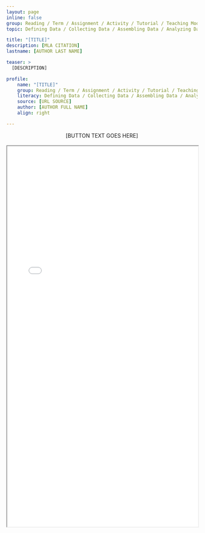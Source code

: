 ```yaml
---
layout: page
inline: false
group: Reading / Term / Assignment / Activity / Tutorial / Teaching Module / Dataset
topic: Defining Data / Collecting Data / Assembling Data / Analyzing Data / Preserving Data / Pulling Insights from Data / Making Claims with Data / Visualizing Data / Mapping with Data / Persuading with Data

title: "[TITLE]"
description: [MLA CITATION]
lastname: [AUTHOR LAST NAME]

teaser: >
  [DESCRIPTION]

profile:
    name: "[TITLE]"
    group: Reading / Term / Assignment / Activity / Tutorial / Teaching Module / Dataset
    literacy: Defining Data / Collecting Data / Assembling Data / Analyzing Data / Preserving Data / Pulling Insights from Data / Making Claims with Data / Visualizing Data / Mapping with Data / Persuading with Data
    source: [URL SOURCE]
    author: [AUTHOR FULL NAME]
    align: right

---
```


<link rel="stylesheet" href="https://cdn.jsdelivr.net/npm/@shoelace-style/shoelace@2.5.2/cdn/themes/light.css" />
<script type="module" src="https://cdn.jsdelivr.net/npm/@shoelace-style/shoelace@2.5.2/cdn/shoelace.js" ></script>

<div>
  <center>
  <sl-button-group label="Alignment">
  <sl-button href="https://markcarrigan.net/2016/09/12/the-history-of-data-as-rhetoric/">[BUTTON TEXT GOES HERE]</sl-button>
  </sl-button-group>
</center>
</div>

<br>

<iframe width="100%" height="1000" src="[SOURCE LINK GOES HERE]" allowfullscreen>iFrame HERE</iframe>
